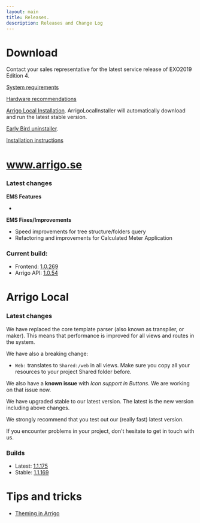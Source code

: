 ```yaml
---
layout: main
title: Releases.
description: Releases and Change Log
---
```

# Download

Contact your sales representative for the latest service release of EXO2019 Edition 4.

[System requirements](./systemrequirements.md)

[Hardware recommendations](./hardware_recommendations.md)

[Arrigo Local Installation](https://arrigo.blob.core.windows.net/arrigo/ArrigoLocalInstaller.exe). ArrigoLocalInstaller will automatically download and run the latest stable version.

[Early Bird uninstaller](https://arrigo.blob.core.windows.net/arrigo/ArrigoEarlybirdUninstaller-1.0.19.exe).

[Installation instructions](./prereq.md)

# www.arrigo.se
### Latest changes

**EMS Features**

-

**EMS Fixes/Improvements**
- Speed improvements for tree structure/folders query
- Refactoring and improvements for Calculated Meter Application

### Current build: 
- Frontend: [1.0.269](./frontend.html#10269)
- Arrigo API: [1.0.54](./arrigoapi.html#1054)

# Arrigo Local
### Latest changes
We have replaced the core template parser (also known as transpiler, or maker). This means that performance is improved for all views and routes in the system. 

We have also a breaking change: 
- `Web:` translates to `Shared:/web` in all views.
Make sure you copy all your resources to your project Shared folder before.

We also have a **known issue** with *Icon support in Buttons*. We are working on that issue now.

We have upgraded stable to our latest version. The latest is the new version including above changes.

We strongly recommend that you test out our (really fast) latest version.

If you encounter problems in your project, don't hesitate to get in touch with us.

### Builds
- Latest: [1.1.175](./arrigolocalinstaller.html#11169)
- Stable: [1.1.169](./arrigolocalinstaller.html#11139)



# Tips and tricks

- [Theming in Arrigo](./theme_arrigo.md)
